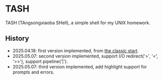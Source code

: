 # TASH

TASH (TAngsongxiaoba SHell), a simple shell for my UNIX homework.

## History

- 2025.04.18: first version implemented, from [the classic start](https://github.com/brenns10/lsh/blob/master/src/main.c).
- 2025.05.07: second version implemented, support I/O redirect('>', '<', '>>'), support pipeline('|').
- 2025.05.07: third version implemented, add highlight support for prompts and errors.